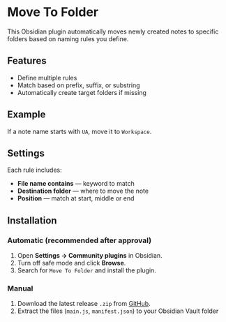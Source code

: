 # Move To Folder

This Obsidian plugin automatically moves newly created notes to specific folders based on naming rules you define.

## Features

- Define multiple rules
- Match based on prefix, suffix, or substring
- Automatically create target folders if missing

## Example

If a note name starts with `UA`, move it to `Workspace`.

## Settings

Each rule includes:
- **File name contains** — keyword to match
- **Destination folder** — where to move the note
- **Position** — match at start, middle or end

## Installation

### Automatic (recommended after approval)
1. Open **Settings → Community plugins** in Obsidian.
2. Turn off safe mode and click **Browse**.
3. Search for `Move To Folder` and install the plugin.

### Manual
1. Download the latest release `.zip` from [GitHub](https://github.com/KaramazovBrothers/moveToFolder).
2. Extract the files (`main.js`, `manifest.json`) to your Obsidian Vault folder
